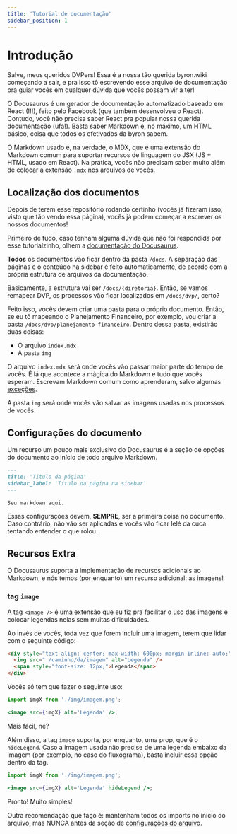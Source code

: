 ```yaml
---
title: 'Tutorial de documentação'
sidebar_position: 1
---
```


<!--
    ISSO É UM COMENTÁRIO

    pessoal, algumas dicas pra fazer os documentos

    na primeira linha do documento, sempre vão ficar as propriedades dele
    sidebar_label é o título do documento que você tá escrevendo na sidebar
    essa é a única que importa, por enquanto

    escrevam o documento com a sintaxe comum de markdown
    se tiverem dúvidas, usem de referência:
    https://docs.pipz.com/central-de-ajuda/learning-center/guia-basico-de-markdown#open

    as imagens estão em um formato diferente pra ter uma formatação melhor no documento
    vocês têm DUAS opções:
        - colocar como imagem mesmo: ![Alt](src)
        - copiar o código que eu já fiz
 -->

# Introdução

Salve, meus queridos DVPers! Essa é a nossa tão querida byron.wiki começando a sair, e pra isso tô escrevendo esse arquivo de documentação pra guiar vocês em qualquer dúvida que vocês possam vir a ter!

O Docusaurus é um gerador de documentação automatizado baseado em React (!!!), feito pelo Facebook (que também desenvolveu o React). Contudo, você não precisa saber React pra popular nossa querida documentação (ufa!). Basta saber Markdown e, no máximo, um HTML básico, coisa que todos os efetivados da byron sabem.

O Markdown usado é, na verdade, o MDX, que é uma extensão do Markdown comum para suportar recursos de linguagem do JSX (JS + HTML, usado em React). Na prática, vocês não precisam saber muito além de colocar a extensão `.mdx` nos arquivos de vocês.

## Localização dos documentos

Depois de terem esse repositório rodando certinho (vocês já fizeram isso, visto que tão vendo essa página), vocês já podem começar a escrever os nossos documentos!

Primeiro de tudo, caso tenham alguma dúvida que não foi respondida por esse tutorialzinho, olhem a [documentação do Docusaurus](https://docusaurus.io/docs/).

**Todos** os documentos vão ficar dentro da pasta `/docs`. A separação das páginas e o conteúdo na sidebar é feito automaticamente, de acordo com a própria estrutura de arquivos da documentação.

Basicamente, a estrutura vai ser `/docs/{diretoria}`. Então, se vamos ~~re~~mapear DVP, os processos vão ficar localizados em `/docs/dvp/`, certo?

Feito isso, vocês devem criar uma pasta para o próprio documento. Então, se eu tô mapeando o Planejamento Financeiro, por exemplo, vou criar a pasta `/docs/dvp/planejamento-financeiro`. Dentro dessa pasta, existirão duas coisas:

- O arquivo `index.mdx`
- A pasta `img`

O arquivo `index.mdx` será onde vocês vão passar maior parte do tempo de vocês. É lá que acontece a mágica do Markdown e tudo que vocês esperam. Escrevam Markdown comum como aprenderam, salvo algumas [exceções](#recursos-extra).

A pasta `img` será onde vocês vão salvar as imagens usadas nos processos de vocês.

## Configurações do documento

Um recurso um pouco mais exclusivo do Docusaurus é a seção de opções do documento ao início de todo arquivo Markdown.

```md
---
title: 'Título da página'
sidebar_label: 'Título da página na sidebar'
---

Seu markdown aqui.
```

Essas configurações devem, **SEMPRE**, ser a primeira coisa no documento. Caso contrário, não vão ser aplicadas e vocês vão ficar lelé da cuca tentando entender o que rolou.

## Recursos Extra

O Docusaurus suporta a implementação de recursos adicionais ao Markdown, e nós temos (por enquanto) um recurso adicional: as imagens!

### tag `image`

A tag `<image />` é uma extensão que eu fiz pra facilitar o uso das imagens e colocar legendas nelas sem muitas dificuldades.

Ao invés de vocês, toda vez que forem incluir uma imagem, terem que lidar com o seguinte código:

```html
<div style="text-align: center; max-width: 600px; margin-inline: auto;">
  <img src="./caminho/da/imagem" alt="Legenda" />
  <span style="font-size: 12px;">Legenda</span>
</div>
```

Vocês só tem que fazer o seguinte uso:

```jsx
import imgX from './img/imagem.png';

<image src={imgX} alt='Legenda' />;
```

Mais fácil, né?

Além disso, a tag `image` suporta, por enquanto, uma prop, que é o `hideLegend`. Caso a imagem usada não precise de uma legenda embaixo da imagem (por exemplo, no caso do fluxograma), basta incluir essa opção dentro da tag.

```jsx
import imgX from './img/imagem.png';

<image src={imgX} alt='Legenda' hideLegend />;
```

Pronto! Muito simples!

Outra recomendação que faço é: mantenham todos os imports no início do arquivo, mas NUNCA antes da seção de [configurações do arquivo](#configurações-do-documento).
